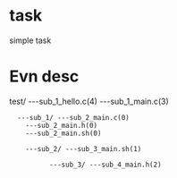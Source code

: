 task
====

simple task

Evn desc
===

test/ ---sub_1_hello.c(4)
      ---sub_1_main.c(3)

      ---sub_1/ ---sub_2_main.c(0)
	  	---sub_2_main.h(0)
		---sub_2_main.sh(0)

		---sub_2/ ---sub_3_main.sh(1)

			  ---sub_3/ ---sub_4_main.h(2)
